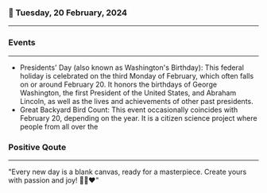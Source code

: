 ### 📅 Tuesday, 20 February, 2024
------
### Events
------
- Presidents' Day (also known as Washington's Birthday): This federal holiday is celebrated on the third Monday of February, which often falls on or around February 20. It honors the birthdays of George Washington, the first President of the United States, and Abraham Lincoln, as well as the lives and achievements of other past presidents.
- Great Backyard Bird Count: This event occasionally coincides with February 20, depending on the year. It is a citizen science project where people from all over the
### Positive Qoute
------
"Every new day is a blank canvas, ready for a masterpiece. Create yours with passion and joy! 🎨🌅❤️"
